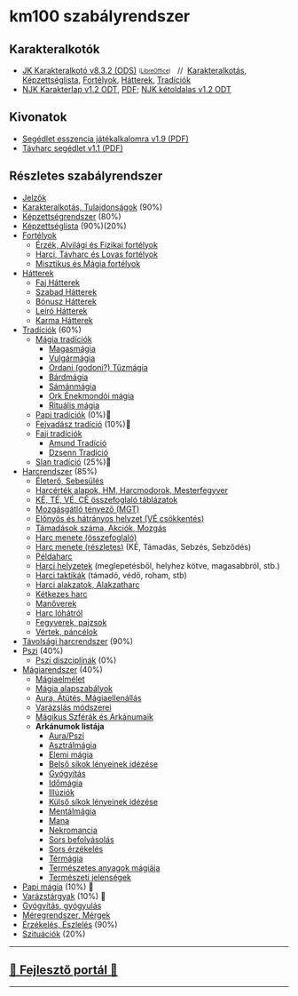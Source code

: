 # km100 szabályrendszer

## Karakteralkotók

- [JK Karakteralkotó v8.3.2 (ODS)](https://github.com/kaktusztea/km100/raw/master/segedlet/karakteralkoto_v8.3.2.ods?raw=true) <!-- markdown-link-check-disable --> <sub><sup>([LibreOffice](https://www.libreoffice.org/download/download/))</sup></sub> <!-- markdown-link-check-enable --> &nbsp;&nbsp;//&nbsp;&nbsp;[Karakteralkotás](010_karakteralkotas.md), [Képzettséglista](021_kepzettseglista.md), [Fortélyok](030_fortelyok.md), [Hátterek](040_hattererek.md), [Tradíciók](050_tradiciok.md)
- [NJK Karakterlap v1.2 ODT](https://github.com/kaktusztea/km100/raw/master/segedlet/km100_NJK_karlap_v1.2.odt?raw=true), [PDF](https://github.com/kaktusztea/km100/raw/master/segedlet/km100_NJK_karlap_v1.2.pdf?raw=true); [NJK kétoldalas v1.2 ODT](https://github.com/kaktusztea/km100/raw/master/segedlet/km100_NJK_karlap_v1.2_ketoldalas.odt)

## Kivonatok

- [Segédlet esszencia játékalkalomra v1.9 (PDF)](https://github.com/kaktusztea/km100/raw/master/segedlet/km100_segedlet_ingame_v1.9.pdf?raw=true)
- [Távharc segédlet v1.1 (PDF)](https://github.com/kaktusztea/km100/raw/master/segedlet/km100_segedlet_tavharc_v1.1.pdf?raw=true)

## Részletes szabályrendszer

- [Jelzők](000_jelzok.md)
- [Karakteralkotás, Tulajdonságok](010_karakteralkotas.md) (90%)
- [Képzettségrendszer](020_kepzettsegrendszer.md) (80%)
- [Képzettséglista](021_kepzettseglista.md) (90%)(20%)
- [Fortélyok](030_fortelyok.md)
  - [Érzék, Alvilági és Fizikai fortélyok](033_altalanos_fortelyok.md)
  - [Harci, Távharc és Lovas fortélyok](034_harci_fortelyok.md)
  - [Misztikus és Mágia fortélyok](035_misztikus_magia_fortelyok.md)
- [Hátterek](040_hattererek.md)
  - [Faj Hátterek](041_faj_hatterek.md)
  - [Szabad Hátterek](042_szabad_hatterek.md)
  - [Bónusz Hátterek](043_bonusz_hatterek.md)
  - [Leíró Hátterek](044_leiro_hatterek.md)
  - [Karma Hátterek](045_karma_hatterek.md)
- [Tradíciók](050_tradiciok.md) (60%)
  - [Mágia tradíciók](051_00_magia_tradiciok.md)
    - [Magasmágia](051_01_magasmagia.md)
    - [Vulgármágia](051_02_vulgarmagia.md)
    - [Ordani (godoni?) Tűzmágia](051_03_ordani_tuzmagia.md)
    - [Bárdmágia](051_04_bardmagia.md)
    - [Sámánmágia](051_05_samanmagia.md)
    - [Ork Énekmondói mágia](051_06_ork_enekmondoi_magia.md)
    - [Rituális mágia](051_07_ritualis_magia.md)
  - [Papi tradíciók](052_00_papi_tradiciok.md) (0%)🚧
  - [Fejvadász tradíció](053_fejvadasz_tradicio.md) (10%)🚧
  - [Faji tradíciók](054_00_faji_tradiciok.md)
    - [Amund Tradíció](054_02_amund_tradicio.md)
    - [Dzsenn Tradíció](054_01_dzsenn_tradicio.md)
  - [Slan tradíció](055_slan_tradicio.md) (25%)🚧
- [Harcrendszer](060_00_harcrendszer.md) (85%)
  - [Életerő, Sebesülés](060_01_eletero.md)
  - [Harcérték alapok, HM, Harcmodorok, Mesterfegyver](060_02_harcertekek_elemei.md)
  - [KÉ, TÉ, VÉ, CÉ összefoglaló táblázatok](060_03_ke_te_ve_ce.md)
  - [Mozgásgátló tényező (MGT)](060_04_mgt.md)
  - [Előnyös és hátrányos helyzet (VÉ csökkentés)](060_05_elonyos_hatranyos_helyzet.md)
  - [Támadások száma, Akciók, Mozgás](060_06_tamadasok_szama__akcio__mozgas.md)
  - [Harc menete (összefoglaló)](060_07_harc_menete_osszefoglalas.md)
  - [Harc menete (részletes)](060_08_harc_menete_reszletes.md) (KÉ, Támadás, Sebzés, Sebződés)
  - [Példaharc](060_09_peldaharc.md)
  - [Harci helyzetek](060_10_harci_helyzetek.md) (meglepetésből, helyhez kötve, magasabbról, stb.)
  - [Harci taktikák](060_11_harci_taktikak.md) (támadó, védő, roham, stb)
  - [Harci alakzatok, Alakzatharc](060_12_harci_alakzatok.md)
  - [Kétkezes harc](060_13_ketkezes_harc.md)
  - [Manőverek](060_14_manoverek.md)
  - [Harc lóhátról](060_15_harc_lohartol.md)
  - [Fegyverek, pajzsok](060_16_fegyverek.md)
  - [Vértek, páncélok](060_17_vertek_pancelok.md)
- [Távolsági harcrendszer](070_tavolsagi_harc.md) (90%)
- [Pszi](080_pszi.md) (40%)
  - [Pszi diszciplínák](081_pszi_diszciplinak.md) (0%)
- [Mágiarendszer](090_magiarendszer.md) (40%)
  - [Mágiaelmélet](091_magiaelmelet.md)
  - [Mágia alapszabályok](092_magia_alapszabalyok.md)
  - [Aura, Átütés, Mágiaellenállás](094_aura_atutes_magiaellenallas.md)
  - [Varázslás módszerei](095_varazslas_modszerei.md)
  - [Mágikus Szférák és Arkánumaik](096_magikus_szferak_arkanumok.md)
  - **Arkánumok listája**
    - [Aura/Pszí](magia.arkanumok/aura_pszi.md)
    - [Asztrálmágia](magia.arkanumok/asztralmagia.md)
    - [Elemi mágia](magia.arkanumok/elemi_magia.md)
    - [Belső síkok lényeinek idézése](magia.arkanumok/idezes.belso.sikok.md)
    - [Gyógyítás](magia.arkanumok/gyogyitas.md)
    - [Időmágia](magia.arkanumok/idomagia.md)
    - [Illúziók](magia.arkanumok/illuziok.md)
    - [Külső síkok lényeinek idézése](magia.arkanumok/idezes.kulso.sikok.md)
    - [Mentálmágia](magia.arkanumok/mentalmagia.md)
    - [Mana](magia.arkanumok/mana.md)
    - [Nekromancia](magia.arkanumok/nekromancia.md)
    - [Sors befolyásolás](magia.arkanumok/sors.befolyasolas.md)
    - [Sors érzékelés](magia.arkanumok/sors.erzekeles.md)
    - [Térmágia](magia.arkanumok/termagia.md)
    - [Természetes anyagok mágiája](magia.arkanumok/termeszetes.anyagok.magiaja.md)
    - [Természeti jelenségek](magia.arkanumok/termeszeti.jelensegek.md)
- [Papi mágia](100_papimagia.md) (10%) 🚧
- [Varázstárgyak](110_varazstargyak.md)  (10%) 🚧
- [Gyógyítás, gyógyulás](120_gyogyitas_gyogyulas.md)
- [Méregrendszer, Mérgek](130_meregrendszer.md)
- [Érzékelés, Észlelés](140_erzekeles_eszleles.md) (90%)
- [Szituációk](150_szituaciok.md) (20%)

---
## [🚧 Fejlesztő portál 🚧](https://github.com/kaktusztea/km100/wiki)

---
